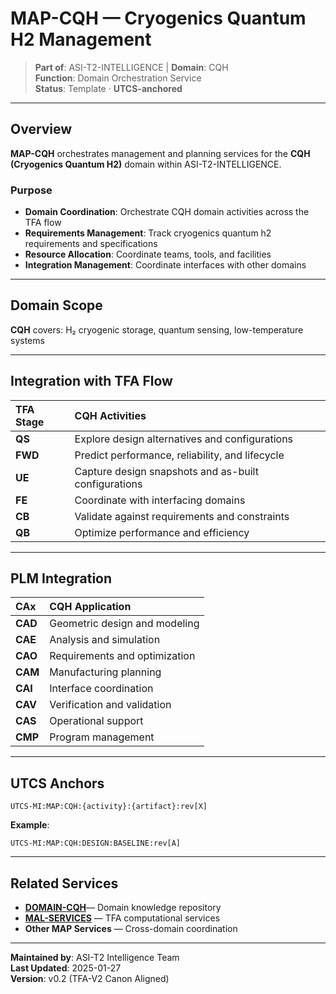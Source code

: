 # MAP-CQH — Cryogenics Quantum H2 Management

> **Part of**: ASI-T2-INTELLIGENCE | **Domain**: CQH  
> **Function**: Domain Orchestration Service  
> **Status**: Template · **UTCS-anchored**

---

## Overview

**MAP-CQH** orchestrates management and planning services for the **CQH (Cryogenics Quantum H2)** domain within ASI-T2-INTELLIGENCE.

### Purpose

- **Domain Coordination**: Orchestrate CQH domain activities across the TFA flow
- **Requirements Management**: Track cryogenics quantum h2 requirements and specifications
- **Resource Allocation**: Coordinate teams, tools, and facilities
- **Integration Management**: Coordinate interfaces with other domains

---

## Domain Scope

**CQH** covers:
H₂ cryogenic storage, quantum sensing, low-temperature systems

---

## Integration with TFA Flow

| TFA Stage | CQH Activities |
| :--- | :--- |
| **QS** | Explore design alternatives and configurations |
| **FWD** | Predict performance, reliability, and lifecycle |
| **UE** | Capture design snapshots and as-built configurations |
| **FE** | Coordinate with interfacing domains |
| **CB** | Validate against requirements and constraints |
| **QB** | Optimize performance and efficiency |

---

## PLM Integration

| CAx | CQH Application |
| :--- | :--- |
| **CAD** | Geometric design and modeling |
| **CAE** | Analysis and simulation |
| **CAO** | Requirements and optimization |
| **CAM** | Manufacturing planning |
| **CAI** | Interface coordination |
| **CAV** | Verification and validation |
| **CAS** | Operational support |
| **CMP** | Program management |

---

## UTCS Anchors

```
UTCS-MI:MAP:CQH:{activity}:{artifact}:rev[X]
```

**Example**:
```
UTCS-MI:MAP:CQH:DESIGN:BASELINE:rev[A]
```

---

## Related Services

- **[DOMAIN-CQH](../../DOMAINS/CQH-Cryogenics-Quantum-H2/)**— Domain knowledge repository
- **[MAL-SERVICES](../../MAL-SERVICES/)** — TFA computational services
- **Other MAP Services** — Cross-domain coordination

---

**Maintained by**: ASI-T2 Intelligence Team  
**Last Updated**: 2025-01-27  
**Version**: v0.2 (TFA-V2 Canon Aligned)
